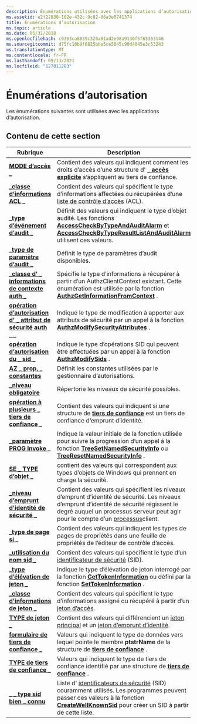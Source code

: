 ```yaml
---
description: Énumérations utilisées avec les applications d’autorisation.
ms.assetid: e2f22838-102e-432c-9c82-06a3e0741374
title: Énumérations d’autorisation
ms.topic: article
ms.date: 05/31/2018
ms.openlocfilehash: c9363ca8039c326a81ad2e08a9136f5f65363146
ms.sourcegitcommit: d75fc10b9f0825bbe5ce5045c90d4045e3c53243
ms.translationtype: MT
ms.contentlocale: fr-FR
ms.lasthandoff: 09/13/2021
ms.locfileid: "127011203"
---
```

# <a name="authorization-enumerations"></a>Énumérations d’autorisation

Les énumérations suivantes sont utilisées avec les applications d’autorisation.

## <a name="in-this-section"></a>Contenu de cette section



| Rubrique                                                                                          | Description                                                                                                                                                                                                                                                                           |
|------------------------------------------------------------------------------------------------|---------------------------------------------------------------------------------------------------------------------------------------------------------------------------------------------------------------------------------------------------------------------------------------|
| [**MODE d’accès \_**](/windows/win32/api/accctrl/ne-accctrl-access_mode)<br/>                                                 | Contient des valeurs qui indiquent comment les droits d’accès d’une structure d' [**\_ accès explicite**](/windows/desktop/api/AccCtrl/ns-accctrl-explicit_access_a) s’appliquent au tiers de confiance.<br/>                                                                                                                                      |
| [**\_classe d’informations ACL \_**](/windows/desktop/api/Winnt/ne-winnt-acl_information_class)<br/>                            | Contient des valeurs qui spécifient le type d’informations affectées ou récupérées d’une [liste de contrôle d’accès](/windows/desktop/SecGloss/a-gly) (ACL).<br/>                                                               |
| [**\_type d’événement d’audit \_**](/windows/desktop/api/Winnt/ne-winnt-audit_event_type)<br/>                                      | Définit des valeurs qui indiquent le type d’objet audité. Les fonctions [**AccessCheckByTypeAndAuditAlarm**](/windows/desktop/api/Winbase/nf-winbase-accesscheckbytypeandauditalarma) et [**AccessCheckByTypeResultListAndAuditAlarm**](/windows/desktop/api/Winbase/nf-winbase-accesscheckbytyperesultlistandauditalarma) utilisent ces valeurs.<br/>   |
| [**\_type de paramètre d’audit \_**](/windows/desktop/api/Adtgen/ne-adtgen-audit_param_type)<br/>                                      | Définit le type de paramètres d’audit disponibles.<br/>                                                                                                                                                                                                                   |
| [**\_classe d' \_ informations de contexte auth \_**](/windows/desktop/api/Authz/ne-authz-authz_context_information_class)<br/>       | Spécifie le type d’informations à récupérer à partir d’un AuthzClientContext existant. Cette énumération est utilisée par la fonction [**AuthzGetInformationFromContext**](/windows/desktop/api/Authz/nf-authz-authzgetinformationfromcontext) .<br/>                                                                  |
| [**opération d’autorisation d' \_ attribut de sécurité auth \_ \_**](/windows/desktop/api/Authz/ne-authz-authz_security_attribute_operation)<br/> | Indique le type de modification à apporter aux attributs de sécurité par un appel à la fonction [**AuthzModifySecurityAttributes**](/windows/desktop/api/Authz/nf-authz-authzmodifysecurityattributes) .<br/>                                                                                                     |
| [**opération d’autorisation du \_ sid \_**](/windows/desktop/api/Authz/ne-authz-authz_sid_operation)<br/>                                | Indique le type d’opérations SID qui peuvent être effectuées par un appel à la fonction [**AuthzModifySids**](/windows/desktop/api/Authz/nf-authz-authzmodifysids) .<br/>                                                                                                                                                |
| [**AZ \_ prop, \_ constantes**](/windows/win32/api/azroles/ne-azroles-az_prop_constants)<br/>                                    | Définit les constantes utilisées par le gestionnaire d’autorisations.<br/>                                                                                                                                                                                                                           |
| [**\_niveau obligatoire**](/windows/desktop/api/Winnt/ne-winnt-mandatory_level)<br/>                                         | Répertorie les niveaux de sécurité possibles.<br/>                                                                                                                                                                                                                                        |
| [**opération à plusieurs \_ tiers de confiance \_**](/windows/desktop/api/AccCtrl/ne-accctrl-multiple_trustee_operation)<br/>                  | Contient des valeurs qui indiquent si une structure de [**tiers de confiance**](/windows/desktop/api/AccCtrl/ns-accctrl-trustee_a) est un tiers de confiance d’emprunt d’identité.<br/>                                                                                                                                                                  |
| [**\_paramètre PROG Invoke \_**](/windows/win32/api/accctrl/ne-accctrl-prog_invoke_setting)<br/>                                | Indique la valeur initiale de la fonction utilisée pour suivre la progression d’un appel à la fonction [**TreeSetNamedSecurityInfo**](/windows/desktop/api/Aclapi/nf-aclapi-treesetnamedsecurityinfoa) ou [**TreeResetNamedSecurityInfo**](/windows/desktop/api/Aclapi/nf-aclapi-treeresetnamedsecurityinfoa) .<br/>                                       |
| [**SE \_ TYPE d’objet \_**](/windows/desktop/api/AccCtrl/ne-accctrl-se_object_type)<br/>                                          | contient des valeurs qui correspondent aux types d’objets de Windows qui prennent en charge la sécurité.<br/>                                                                                                                                                                                     |
| [**\_niveau d’emprunt d’identité de sécurité \_**](/windows/desktop/api/Winnt/ne-winnt-security_impersonation_level)<br/>              | Contient des valeurs qui spécifient les niveaux d’emprunt d’identité de sécurité. Les niveaux d’emprunt d’identité de sécurité régissent le degré auquel un processus serveur peut agir pour le compte d’un [processus](/windows/desktop/SecGloss/p-gly)client.<br/>                                 |
| [**\_type de page si \_**](/windows/desktop/api/Aclui/ne-aclui-si_page_type)<br/>                                              | Contient des valeurs qui indiquent les types de pages de propriétés dans une feuille de propriétés de l’éditeur de contrôle d’accès.<br/>                                                                                                                                                                      |
| [**\_utilisation du nom sid \_**](/windows/desktop/api/Winnt/ne-winnt-sid_name_use)<br/>                                              | Contient des valeurs qui spécifient le type d’un [identificateur de sécurité](/windows/desktop/SecGloss/s-gly) (SID).<br/>                                                                                                                |
| [**\_type d’élévation de jeton \_**](/windows/desktop/api/Winnt/ne-winnt-token_elevation_type)<br/>                             | Indique le type d’élévation de jeton interrogé par la fonction [**GetTokenInformation**](/windows/win32/api/securitybaseapi/nf-securitybaseapi-gettokeninformation) ou défini par la fonction [**SetTokenInformation**](/windows/win32/api/securitybaseapi/nf-securitybaseapi-settokeninformation) .<br/>                                                                          |
| [**\_classe d’informations de jeton \_**](/windows/desktop/api/Winnt/ne-winnt-token_information_class)<br/>                        | Contient des valeurs qui spécifient le type d’informations assigné ou récupéré à partir d’un [jeton d’accès](/windows/desktop/SecGloss/a-gly).<br/>                                                                                          |
| [**TYPE de jeton \_**](/windows/desktop/api/Winnt/ne-winnt-token_type)<br/>                                                   | Contient des valeurs qui différencient un [jeton principal](/windows/desktop/SecGloss/p-gly) et un [jeton d’emprunt d’identité](/windows/desktop/SecGloss/i-gly).<br/>                     |
| [**formulaire de tiers de confiance \_**](/windows/desktop/api/AccCtrl/ne-accctrl-trustee_form)<br/>                                               | Valeurs qui indiquent le type de données vers lequel pointe le membre **ptstrName** de la structure de [**tiers de confiance**](/windows/desktop/api/AccCtrl/ns-accctrl-trustee_a) .<br/>                                                                                                                                                  |
| [**TYPE de tiers de confiance \_**](/windows/desktop/api/AccCtrl/ne-accctrl-trustee_type)<br/>                                               | Valeurs qui indiquent le type de tiers de confiance identifié par une structure de [**tiers de confiance**](/windows/desktop/api/AccCtrl/ns-accctrl-trustee_a) .<br/>                                                                                                                                                                             |
| [**\_ \_ type sid bien \_ connu**](/windows/desktop/api/Winnt/ne-winnt-well_known_sid_type)<br/>                               | Liste d' [identificateurs de sécurité](/windows/desktop/SecGloss/s-gly) (SID) couramment utilisés. Les programmes peuvent passer ces valeurs à la fonction [**CreateWellKnownSid**](/windows/win32/api/securitybaseapi/nf-securitybaseapi-createwellknownsid) pour créer un SID à partir de cette liste.<br/> |



 

 

